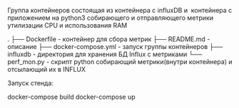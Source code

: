 Группа контейнеров состоящая из контейнера с influxDB и  контейнера с приложением на python3 собирающего и отправляющего метрики утилизации  CPU и использования RAM

.
├── Dockerfile - контейнер для сбора метрик
├── README.md - описание
├── docker-compose.yml - запуск группы контейнеров
├── influxdb - директория для хранения  БД Influx с метриками
└── perf_mon.py - скрипт python собирающий метрики(внутри контейнера) и отсылающий их в INFLUX

Запуск стенда:

docker-compose build
docker-compose up
